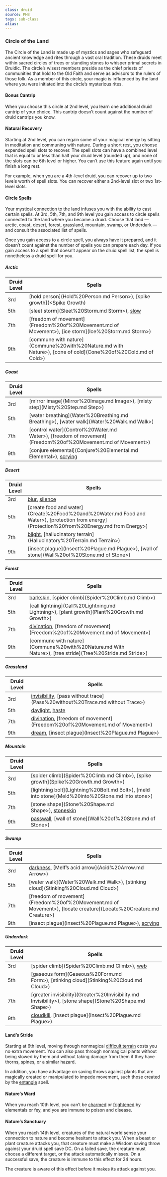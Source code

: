 ```yaml
---
class: druid
source: PHB
tags: sub-class
alias:
---
```

### Circle of the Land

The Circle of the Land is made up of mystics and sages who safeguard ancient knowledge and rites through a vast oral tradition. These druids meet within sacred circles of trees or standing stones to whisper primal secrets in Druidic. The circle’s wisest members preside as the chief priests of communities that hold to the Old Faith and serve as advisors to the rulers of those folk. As a member of this circle, your magic is influenced by the land where you were initiated into the circle’s mysterious rites.

#### Bonus Cantrip

When you choose this circle at 2nd level, you learn one additional druid cantrip of your choice. This cantrip doesn’t count against the number of druid cantrips you know.

#### Natural Recovery

Starting at 2nd level, you can regain some of your magical energy by sitting in meditation and communing with nature. During a short rest, you choose expended spell slots to recover. The spell slots can have a combined level that is equal to or less than half your druid level (rounded up), and none of the slots can be 6th level or higher. You can’t use this feature again until you finish a long rest.

For example, when you are a 4th-level druid, you can recover up to two levels worth of spell slots. You can recover either a 2nd-level slot or two 1st-level slots.

#### Circle Spells

Your mystical connection to the land infuses you with the ability to cast certain spells. At 3rd, 5th, 7th, and 9th level you gain access to circle spells connected to the land where you became a druid. Choose that land — arctic, coast, desert, forest, grassland, mountain, swamp, or Underdark — and consult the associated list of spells.

Once you gain access to a circle spell, you always have it prepared, and it doesn’t count against the number of spells you can prepare each day. If you gain access to a spell that doesn’t appear on the druid spell list, the spell is nonetheless a druid spell for you.

##### Arctic
|Druid Level|Spells|
|---|---|
|3rd|[hold person](Hold%20Person.md Person>), [spike growth](<Spike Growth)|
|5th|[sleet storm](Sleet%20Storm.md Storm>), [slow](Slow.md)|
|7th|[freedom of movement](Freedom%20of%20Movement.md of Movement>), [ice storm](Ice%20Storm.md Storm>)|
|9th|[commune with nature](Commune%20with%20Nature.md with Nature>), [cone of cold](Cone%20of%20Cold.md of Cold>)|

##### Coast
|Druid Level|Spells|
|---|---|
|3rd|[mirror image](Mirror%20Image.md Image>), [misty step](Misty%20Step.md Step>)|
|5th|[water breathing](Water%20Breathing.md Breathing>), [water walk](Water%20Walk.md Walk>)|
|7th|[control water](Control%20Water.md Water>), [freedom of movement](Freedom%20of%20Movement.md of Movement>)|
|9th|[conjure elemental](Conjure%20Elemental.md Elemental>), [scrying](Scrying.md)|

##### Desert
|Druid Level|Spells|
|---|---|
|3rd|[blur](Blur.md), [silence](Silence.md)|
|5th|[create food and water](Create%20Food%20and%20Water.md Food and Water>), [protection from energy](Protection%20from%20Energy.md from Energy>)|
|7th|[blight](Blight.md), [hallucinatory terrain](Hallucinatory%20Terrain.md Terrain>)|
|9th|[insect plague](Insect%20Plague.md Plague>), [wall of stone](Wall%20of%20Stone.md of Stone>)|

##### Forest
|Druid Level|Spells|
|---|---|
|3rd|[barkskin](Barkskin.md), [spider climb](Spider%20Climb.md Climb>)|
|5th|[call lightning](Call%20Lightning.md Lightning>), [plant growth](Plant%20Growth.md Growth>)|
|7th|[divination](Divination.md), [freedom of movement](Freedom%20of%20Movement.md of Movement>)|
|9th|[commune with nature](Commune%20with%20Nature.md With Nature>), [tree stride](Tree%20Stride.md Stride>)|

##### Grassland
|Druid Level|Spells|
|---|---|
|3rd|[invisibility](Invisibility.md), [pass without trace](Pass%20without%20Trace.md without Trace>)|
|5th|[daylight](Daylight.md), [haste](Haste.md)|
|7th|[divination](Divination.md), [freedom of movement](Freedom%20of%20Movement.md of Movement>)|
|9th|[dream](Dream.md), [insect plague](Insect%20Plague.md Plague>)|

##### Mountain
|Druid Level|Spells|
|---|---|
|3rd|[spider climb](Spider%20Climb.md Climb>), [spike growth](Spike%20Growth.md Growth>)|
|5th|[lightning bolt](Lightning%20Bolt.md Bolt>), [meld into stone](Meld%20into%20Stone.md into stone>)|
|7th|[stone shape](Stone%20Shape.md Shape>), [stoneskin](Stoneskin.md)|
|9th|[passwall](Passwall.md), [wall of stone](Wall%20of%20Stone.md of Stone>)|

##### Swamp
|Druid Level|Spells|
|---|---|
|3rd|[darkness](Darkness.md), [Melf’s acid arrow](Acid%20Arrow.md Arrow>)|
|5th|[water walk](Water%20Walk.md Walk>), [stinking cloud](Stinking%20Cloud.md Cloud>)|
|7th|[freedom of movement](Freedom%20of%20Movement.md of Movement>), [locate creature](Locate%20Creature.md Creature>)|
|9th|[insect plague](Insect%20Plague.md Plague>), [scrying](Scrying.md)|

##### Underdark
|Druid Level|Spells|
|---|---|
|3rd|[spider climb](Spider%20Climb.md Climb>), [web](Web.md)|
|5th|[gaseous form](Gaseous%20Form.md Form>), [stinking cloud](Stinking%20Cloud.md Cloud>)|
|7th|[greater invisibility](Greater%20Invisibility.md Invisibility>), [stone shape](Stone%20Shape.md Shape>)|
|9th|[cloudkill](Cloudkill.md), [insect plague](Insect%20Plague.md Plague>)|

#### Land’s Stride

Starting at 6th level, moving through nonmagical [difficult terrain](<Adventuring#Difficult Terrain>) costs you no extra movement. You can also pass through nonmagical plants without being slowed by them and without taking damage from them if they have thorns, spines, or a similar hazard.

In addition, you have advantage on saving throws against plants that are magically created or manipulated to impede movement, such those created by the [entangle](Entangle.md) spell.

#### Nature’s Ward

When you reach 10th level, you can’t be [charmed](Conditions.md#Charmed) or [frightened](Conditions.md#Frightened) by elementals or fey, and you are immune to poison and disease.

#### Nature’s Sanctuary

When you reach 14th level, creatures of the natural world sense your connection to nature and become hesitant to attack you. When a beast or plant creature attacks you, that creature must make a Wisdom saving throw against your druid spell save DC. On a failed save, the creature must choose a different target, or the attack automatically misses. On a successful save, the creature is immune to this effect for 24 hours.

The creature is aware of this effect before it makes its attack against you.